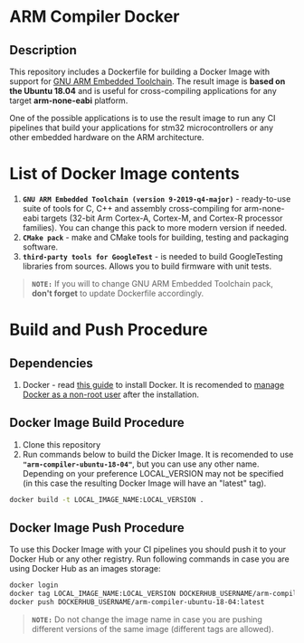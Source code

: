 # ARM Compiler Docker

## Description

This repository includes a Dockerfile for building a Docker Image with support for [GNU ARM Embedded Toolchain](https://developer.arm.com/tools-and-software/open-source-software/developer-tools/gnu-toolchain). The result image is **based on the Ubuntu 18.04** and is useful for cross-compiling applications for any target **arm-none-eabi** platform.

One of the possible applications is to use the result image to run any CI pipelines that build your applications for stm32 microcontrollers or any other embedded hardware on the ARM architecture.

# List of Docker Image contents

1. **`GNU ARM Embedded Toolchain (version 9-2019-q4-major)`** - ready-to-use suite of tools for C, C++ and assembly cross-compiling for arm-none-eabi targets (32-bit Arm Cortex-A, Cortex-M, and Cortex-R processor families). You can change this pack to more modern version if needed.
2. **`CMake pack`** - make and CMake tools for building, testing and packaging software.
3. **`third-party tools for GoogleTest`** - is needed to build GoogleTesting libraries from sources. Allows you to build firmware with unit tests.

> **`NOTE:`** If you will to change GNU ARM Embedded Toolchain pack, **don't forget** to update Dockerfile accordingly.


# Build and Push Procedure

## Dependencies

1. Docker - read [this guide](https://docs.docker.com/engine/install/ubuntu/) to install Docker. It is recomended to [manage Docker as a non-root user](https://docs.docker.com/engine/install/linux-postinstall/) after the installation.

## Docker Image Build Procedure

1. Clone this repository
2. Run commands below to build the Dicker Image. It is recomended to use **`"arm-compiler-ubuntu-18-04"`**, but you can use any other name. Depending on your preference LOCAL_VERSION may not be specified (in this case the resulting Docker Image will have an "latest" tag).

```bash
docker build -t LOCAL_IMAGE_NAME:LOCAL_VERSION .
```

## Docker Image Push Procedure

To use this Docker Image with your CI pipelines you should push it to your Docker Hub or any other registry. Run following commands in case you are using Docker Hub as an images storage: 

```bash
docker login
docker tag LOCAL_IMAGE_NAME:LOCAL_VERSION DOCKERHUB_USERNAME/arm-compiler-ubuntu-18-04:latest
docker push DOCKERHUB_USERNAME/arm-compiler-ubuntu-18-04:latest
```

> **`NOTE:`** Do not change the image name in case you are pushing different versions of the same image (different tags are allowed).

